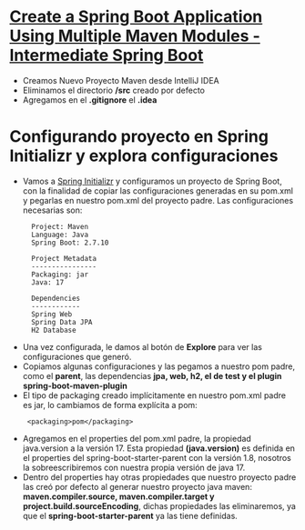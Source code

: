 # [Create a Spring Boot Application Using Multiple Maven Modules -Intermediate Spring Boot](https://www.youtube.com/watch?v=yVzi3wuTUE4)

- Creamos Nuevo Proyecto Maven desde IntelliJ IDEA
- Eliminamos el directorio **/src** creado por defecto
- Agregamos en el **.gitignore** el **.idea**

# Configurando proyecto en Spring Initializr y explora configuraciones

- Vamos a [Spring Initializr](https://start.spring.io/) y configuramos un proyecto de Spring Boot,
  con la finalidad de copiar las configuraciones generadas en su pom.xml y pegarlas en nuestro
  pom.xml del proyecto padre. Las configuraciones necesarias son:
  ````
    Project: Maven
    Language: Java
    Spring Boot: 2.7.10
    
    Project Metadata
    ----------------
    Packaging: jar
    Java: 17
    
    Dependencies
    ------------
    Spring Web
    Spring Data JPA
    H2 Database
    ````
- Una vez configurada, le damos al botón de **Explore** para ver las configuraciones que generó.
- Copiamos algunas configuraciones y las pegamos a nuestro pom padre, como el **parent**, las dependencias
  **jpa, web, h2, el de test y el plugin spring-boot-maven-plugin**
- El tipo de packaging creado implícitamente en nuestro pom.xml padre es jar,
  lo cambiamos de forma explícita a pom:
    ````
     <packaging>pom</packaging>
    ````
- Agregamos en el properties del pom.xml padre, la propiedad java.version a la versión 17. 
  Esta propiedad **(java.version)** es definida en el properties del spring-boot-starter-parent con la versión 1.8,
  nosotros la sobreescribiremos con nuestra propia versión de java 17.
- Dentro del properties hay otras propiedades que nuestro proyecto padre las creó por defecto al generar
  nuestro proyecto java maven: **maven.compiler.source, maven.compiler.target y project.build.sourceEncoding**, 
  dichas propiedades las eliminaremos, ya que el **spring-boot-starter-parent** ya las tiene definidas.